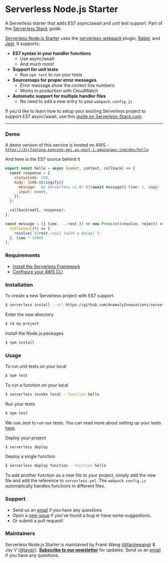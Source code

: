 # Serverless Node.js Starter

A Serverless starter that adds ES7 async/await and unit test support. Part of the [Serverless Stack](http://serverless-stack.com) guide.

[Serverless Node.js Starter](https://github.com/AnomalyInnovations/serverless-nodejs-starter) uses the [serverless-webpack](https://github.com/serverless-heaven/serverless-webpack) plugin, [Babel](https://babeljs.io), and [Jest](https://facebook.github.io/jest/). It supports:

- **ES7 syntax in your handler functions**
  - Use async/await
  - And much more!
- **Support for unit tests**
  - Run `npm test` to run your tests
- **Sourcemaps for proper error messages**
  - Error message show the correct line numbers
  - Works in production with CloudWatch
- **Automatic support for multiple handler files**
  - No need to add a new entry to your `webpack.config.js`

If you'd like to learn how to setup your existing Serverless project to support ES7 async/await, use this [guide on Serverless-Stack.com](http://serverless-stack.com/chapters/add-support-for-es6-javascript.html).

---

### Demo

A demo version of this service is hosted on AWS - [`https://2njfspcvna.execute-api.us-east-1.amazonaws.com/dev/hello`](https://2njfspcvna.execute-api.us-east-1.amazonaws.com/dev/hello)

And here is the ES7 source behind it

``` javascript
export const hello = async (event, context, callback) => {
  const response = {
    statusCode: 200,
    body: JSON.stringify({
      message: `Go Serverless v1.0! ${(await message({ time: 1, copy: 'Your function executed successfully!'}))}`,
      input: event,
    }),
  };

  callback(null, response);
};

const message = ({ time, ...rest }) => new Promise((resolve, reject) => 
  setTimeout(() => {
    resolve(`${rest.copy} (with a delay)`);
  }, time * 1000)
);
```

### Requirements

- [Install the Serverless Framework](https://serverless.com/framework/docs/providers/aws/guide/installation/)
- [Configure your AWS CLI](https://serverless.com/framework/docs/providers/aws/guide/credentials/)

### Installation

To create a new Serverless project with ES7 support.

``` bash
$ serverless install --url https://github.com/AnomalyInnovations/serverless-nodejs-starter --name my-project
```

Enter the new directory

``` bash
$ cd my-project
```

Install the Node.js packages

``` bash
$ npm install
```

### Usage

To run unit tests on your local

``` bash
$ npm test
```

To run a function on your local

``` bash
$ serverless invoke local --function hello
```

Run your tests

``` bash
$ npm test
```

We use Jest to run our tests. You can read more about setting up your tests [here](https://facebook.github.io/jest/docs/en/getting-started.html#content).

Deploy your project

``` bash
$ serverless deploy
```

Deploy a single function

``` bash
$ serverless deploy function --function hello
```

To add another function as a new file to your project, simply add the new file and add the reference to `serverless.yml`. The `webpack.config.js` automatically handles functions in different files.

### Support

- Send us an [email](mailto:contact@anoma.ly) if you have any questions
- Open a [new issue](https://github.com/AnomalyInnovations/serverless-nodejs-starter/issues/new) if you've found a bug or have some suggestions.
- Or submit a pull request!

### Maintainers

Serverless Node.js Starter is maintained by Frank Wang ([@fanjiewang](https://twitter.com/fanjiewang)) & Jay V ([@jayair](https://twitter.com/jayair)). [**Subscribe to our newsletter**](http://eepurl.com/cEaBlf) for updates. Send us an [email](mailto:contact@anoma.ly) if you have any questions.
